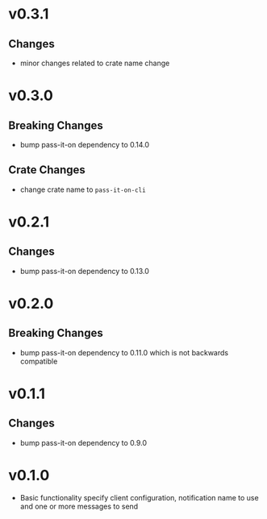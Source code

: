 # v0.3.1
## Changes
- minor changes related to crate name change

# v0.3.0
## Breaking Changes
- bump pass-it-on dependency to 0.14.0

## Crate Changes
- change crate name to `pass-it-on-cli`

# v0.2.1
## Changes
- bump pass-it-on dependency to 0.13.0

# v0.2.0
## Breaking Changes
- bump pass-it-on dependency to 0.11.0 which is not backwards compatible

# v0.1.1
## Changes
- bump pass-it-on dependency to 0.9.0

# v0.1.0
- Basic functionality specify client configuration, notification name to use and one or more messages to send
